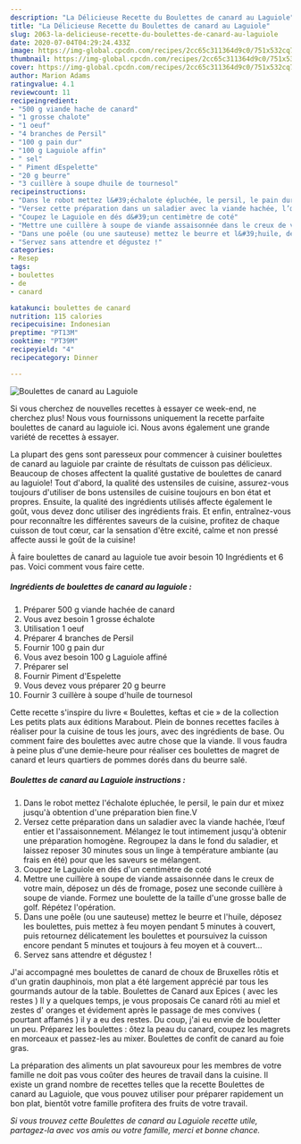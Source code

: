 ```yaml
---
description: "La Délicieuse Recette du Boulettes de canard au Laguiole"
title: "La Délicieuse Recette du Boulettes de canard au Laguiole"
slug: 2063-la-delicieuse-recette-du-boulettes-de-canard-au-laguiole
date: 2020-07-04T04:29:24.433Z
image: https://img-global.cpcdn.com/recipes/2cc65c311364d9c0/751x532cq70/boulettes-de-canard-au-laguiole-photo-principale-de-la-recette.jpg
thumbnail: https://img-global.cpcdn.com/recipes/2cc65c311364d9c0/751x532cq70/boulettes-de-canard-au-laguiole-photo-principale-de-la-recette.jpg
cover: https://img-global.cpcdn.com/recipes/2cc65c311364d9c0/751x532cq70/boulettes-de-canard-au-laguiole-photo-principale-de-la-recette.jpg
author: Marion Adams
ratingvalue: 4.1
reviewcount: 11
recipeingredient:
- "500 g viande hache de canard"
- "1 grosse chalote"
- "1 oeuf"
- "4 branches de Persil"
- "100 g pain dur"
- "100 g Laguiole affin"
- " sel"
- " Piment dEspelette"
- "20 g beurre"
- "3 cuillère à soupe dhuile de tournesol"
recipeinstructions:
- "Dans le robot mettez l&#39;échalote épluchée, le persil, le pain dur et mixez jusqu&#39;à obtention d&#39;une préparation bien fine.V"
- "Versez cette préparation dans un saladier avec la viande hachée, l’œuf entier et l&#39;assaisonnement. Mélangez le tout intimement jusqu&#39;à obtenir une préparation homogène. Regroupez la dans le fond du saladier, et laissez reposer 30 minutes sous un linge à température ambiante (au frais en été) pour que les saveurs se mélangent."
- "Coupez le Laguiole en dés d&#39;un centimètre de coté"
- "Mettre une cuillère à soupe de viande assaisonnée dans le creux de votre main, déposez un dés de fromage, posez une seconde cuillère à soupe de viande. Formez une boulette de la taille d&#39;une grosse balle de golf. Répétez l&#39;opération."
- "Dans une poêle (ou une sauteuse) mettez le beurre et l&#39;huile, déposez les boulettes, puis mettez à feu moyen pendant 5 minutes à couvert, puis retournez délicatement les boulettes et poursuivez la cuisson encore pendant 5 minutes et toujours à feu moyen et à couvert..."
- "Servez sans attendre et dégustez !"
categories:
- Resep
tags:
- boulettes
- de
- canard

katakunci: boulettes de canard 
nutrition: 115 calories
recipecuisine: Indonesian
preptime: "PT13M"
cooktime: "PT39M"
recipeyield: "4"
recipecategory: Dinner

---
```



![Boulettes de canard au Laguiole](https://img-global.cpcdn.com/recipes/2cc65c311364d9c0/751x532cq70/boulettes-de-canard-au-laguiole-photo-principale-de-la-recette.jpg)

Si vous cherchez de nouvelles recettes à essayer ce week-end, ne cherchez plus! Nous vous fournissons uniquement la recette parfaite boulettes de canard au laguiole ici. Nous avons également une grande variété de recettes à essayer.

La plupart des gens sont paresseux pour commencer à cuisiner boulettes de canard au laguiole par crainte de résultats de cuisson pas délicieux. Beaucoup de choses affectent la qualité gustative de boulettes de canard au laguiole! Tout d'abord, la qualité des ustensiles de cuisine, assurez-vous toujours d'utiliser de bons ustensiles de cuisine toujours en bon état et propres. Ensuite, la qualité des ingrédients utilisés affecte également le goût, vous devez donc utiliser des ingrédients frais. Et enfin, entraînez-vous pour reconnaître les différentes saveurs de la cuisine, profitez de chaque cuisson de tout cœur, car la sensation d'être excité, calme et non pressé affecte aussi le goût de la cuisine!

<!--inarticleads1-->

À faire boulettes de canard au laguiole tue avoir besoin 10 Ingrédients et 6 pas. Voici comment vous faire cette.

##### Ingrédients de boulettes de canard au laguiole :

1. Préparer 500 g viande hachée de canard
1. Vous avez besoin 1 grosse échalote
1. Utilisation 1 oeuf
1. Préparer 4 branches de Persil
1. Fournir 100 g pain dur
1. Vous avez besoin 100 g Laguiole affiné
1. Préparer  sel
1. Fournir  Piment d&#39;Espelette
1. Vous devez vous préparer 20 g beurre
1. Fournir 3 cuillère à soupe d&#39;huile de tournesol


Cette recette s&#39;inspire du livre « Boulettes, keftas et cie » de la collection Les petits plats aux éditions Marabout. Plein de bonnes recettes faciles à réaliser pour la cuisine de tous les jours, avec des ingrédients de base. Ou comment faire des boulettes avec autre chose que la viande. Il vous faudra à peine plus d&#39;une demie-heure pour réaliser ces boulettes de magret de canard et leurs quartiers de pommes dorés dans du beurre salé. 

<!--inarticleads2-->

##### Boulettes de canard au Laguiole instructions :

1. Dans le robot mettez l&#39;échalote épluchée, le persil, le pain dur et mixez jusqu&#39;à obtention d&#39;une préparation bien fine.V
1. Versez cette préparation dans un saladier avec la viande hachée, l’œuf entier et l&#39;assaisonnement. Mélangez le tout intimement jusqu&#39;à obtenir une préparation homogène. Regroupez la dans le fond du saladier, et laissez reposer 30 minutes sous un linge à température ambiante (au frais en été) pour que les saveurs se mélangent.
1. Coupez le Laguiole en dés d&#39;un centimètre de coté
1. Mettre une cuillère à soupe de viande assaisonnée dans le creux de votre main, déposez un dés de fromage, posez une seconde cuillère à soupe de viande. Formez une boulette de la taille d&#39;une grosse balle de golf. Répétez l&#39;opération.
1. Dans une poêle (ou une sauteuse) mettez le beurre et l&#39;huile, déposez les boulettes, puis mettez à feu moyen pendant 5 minutes à couvert, puis retournez délicatement les boulettes et poursuivez la cuisson encore pendant 5 minutes et toujours à feu moyen et à couvert...
1. Servez sans attendre et dégustez !


J&#39;ai accompagné mes boulettes de canard de choux de Bruxelles rôtis et d&#39;un gratin dauphinois, mon plat a été largement apprécié par tous les gourmands autour de la table. Boulettes de Canard aux Epices ( avec les restes ) Il y a quelques temps, je vous proposais Ce canard rôti au miel et zestes d&#39; oranges et évidement après le passage de mes convives ( pourtant affamés ) il y a eu des restes. Du coup, j&#39;ai eu envie de bouletter un peu. Préparez les boulettes : ôtez la peau du canard, coupez les magrets en morceaux et passez-les au mixer. Boulettes de confit de canard au foie gras. 

<!--inarticleads1-->

<p>
La préparation des aliments un plat savoureux pour les membres de votre famille ne doit pas vous coûter des heures de travail dans la cuisine. Il existe un grand nombre de recettes telles que la recette Boulettes de canard au Laguiole, que vous pouvez utiliser pour préparer rapidement un bon plat, bientôt votre famille profitera des fruits de votre travail.
</p>

<p>
<i>Si vous trouvez cette Boulettes de canard au Laguiole recette utile, partagez-la avec vos amis ou votre famille, merci et bonne chance.</i>
</p>
